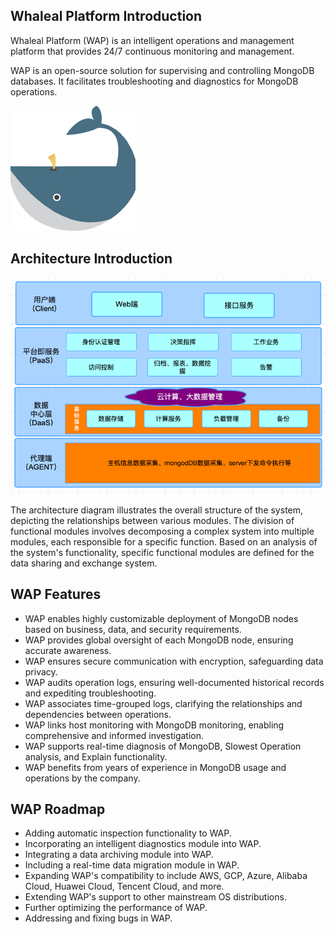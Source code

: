 ## Whaleal Platform Introduction

Whaleal Platform (WAP) is an intelligent operations and management platform that provides 24/7 continuous monitoring and management.

WAP is an open-source solution for supervising and controlling MongoDB databases. It facilitates troubleshooting and diagnostics for MongoDB operations.

![Whaleal Platform Logo](../../../images/whalealPlatformImages/Whaleal_Logo.png)

## Architecture Introduction
![Architecture Diagram](../../../images/whalealPlatformImages/Architecture_diagram.png)

The architecture diagram illustrates the overall structure of the system, depicting the relationships between various modules. The division of functional modules involves decomposing a complex system into multiple modules, each responsible for a specific function. Based on an analysis of the system's functionality, specific functional modules are defined for the data sharing and exchange system.

## WAP Features
- WAP enables highly customizable deployment of MongoDB nodes based on business, data, and security requirements.
- WAP provides global oversight of each MongoDB node, ensuring accurate awareness.
- WAP ensures secure communication with encryption, safeguarding data privacy.
- WAP audits operation logs, ensuring well-documented historical records and expediting troubleshooting.
- WAP associates time-grouped logs, clarifying the relationships and dependencies between operations.
- WAP links host monitoring with MongoDB monitoring, enabling comprehensive and informed investigation.
- WAP supports real-time diagnosis of MongoDB, Slowest Operation analysis, and Explain functionality.
- WAP benefits from years of experience in MongoDB usage and operations by the company.

## WAP Roadmap
- Adding automatic inspection functionality to WAP.
- Incorporating an intelligent diagnostics module into WAP.
- Integrating a data archiving module into WAP.
- Including a real-time data migration module in WAP.
- Expanding WAP's compatibility to include AWS, GCP, Azure, Alibaba Cloud, Huawei Cloud, Tencent Cloud, and more.
- Extending WAP's support to other mainstream OS distributions.
- Further optimizing the performance of WAP.
- Addressing and fixing bugs in WAP.